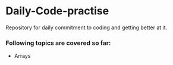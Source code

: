 # Daily-Code-practise

Repository for daily commitment to coding and getting better at it.   

### Following topics are covered so far:  
- Arrays
